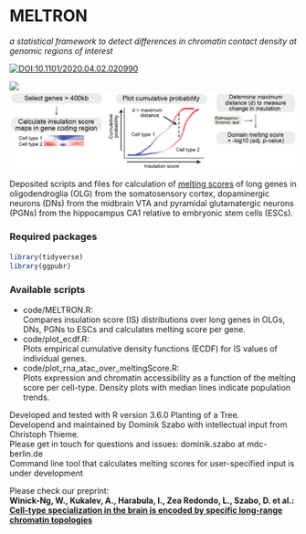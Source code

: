 # MELTRON 

_a statistical framework to detect differences in chromatin contact density at genomic regions of interest_

[![DOI:10.1101/2020.04.02.020990](http://img.shields.io/badge/DOI-10.1101/2020.04.02.020990-B31B1B.svg)](https://www.biorxiv.org/content/10.1101/2020.04.02.020990v1)

<img src="data/IS_gif.gif" width="400">

<img src="./data/meltron_pipeline.png" width="900">

Deposited scripts and files for calculation of [melting scores](https://www.biorxiv.org/content/10.1101/2020.04.02.020990v1) of long genes in oligodendroglia (OLG) from the somatosensory cortex, dopaminergic neurons (DNs) from the midbrain VTA and pyramidal glutamatergic neurons (PGNs) from the hippocampus CA1 relative to embryonic stem cells (ESCs).

### Required packages
```r
library(tidyverse)
library(ggpubr)
```

### Available scripts
- code/MELTRON.R:   
   Compares insulation score (IS) distributions over long genes in OLGs, DNs, PGNs to ESCs and calculates melting score per gene.   
- code/plot_ecdf.R:  
   Plots empirical cumulative density functions (ECDF) for IS values of individual genes.   
- code/plot_rna_atac_over_meltingScore.R:  
   Plots expression and chromatin accessibility as a function of the melting score per cell-type. Density plots with median lines indicate population trends.   

Developed and tested with R version 3.6.0 Planting of a Tree.  
Developend and maintained by Dominik Szabo with intellectual input from Christoph Thieme.  
Please get in touch for questions and issues: dominik.szabo at mdc-berlin.de  
Command line tool that calculates melting scores for user-specified input is under development  

Please check our preprint:  
__Winick-Ng, W., Kukalev, A., Harabula, I., Zea Redondo, L., Szabo, D. et al.:  
[Cell-type specialization in the brain is encoded by specific long-range chromatin topologies](https://www.biorxiv.org/content/10.1101/2020.04.02.020990v1)__



